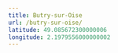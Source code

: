 ```yaml
---
title: Butry-sur-Oise
url: /butry-sur-oise/
latitude: 49.085672300000006
longitude: 2.1979556000000002
---
```

